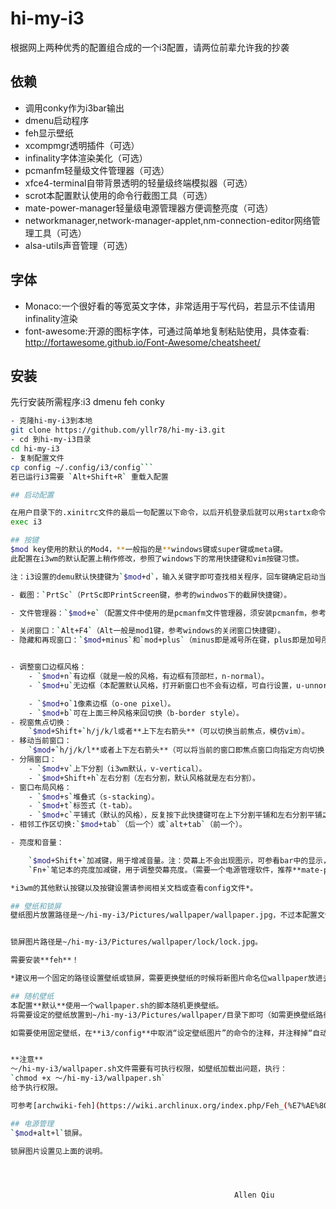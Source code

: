 # hi-my-i3

根据网上两种优秀的配置组合成的一个i3配置，请两位前辈允许我的抄袭


## 依赖

- 调用conky作为i3bar输出
- dmenu启动程序
- feh显示壁纸
- xcompmgr透明插件（可选）
- infinality字体渲染美化（可选）
- pcmanfm轻量级文件管理器（可选）
- xfce4-terminal自带背景透明的轻量级终端模拟器（可选）
- scrot本配置默认使用的命令行截图工具（可选）
- mate-power-manager轻量级电源管理器方便调整亮度（可选）
- networkmanager,network-manager-applet,nm-connection-editor网络管理工具（可选）
- alsa-utils声音管理（可选）

## 字体

- Monaco:一个很好看的等宽英文字体，非常适用于写代码，若显示不佳请用infinality渲染
- font-awesome:开源的图标字体，可通过简单地复制粘贴使用，具体查看:
http://fortawesome.github.io/Font-Awesome/cheatsheet/

## 安装

先行安装所需程序:i3 dmenu feh conky
```bash
- 克隆hi-my-i3到本地
git clone https://github.com/yllr78/hi-my-i3.git
- cd 到hi-my-i3目录
cd hi-my-i3
- 复制配置文件
cp config ~/.config/i3/config```
若已运行i3需要 `Alt+Shift+R` 重载入配置

## 启动配置

在用户目录下的.xinitrc文件的最后一句配置以下命令，以后开机登录后就可以用startx命令启动i3wm
exec i3

## 按键
$mod key使用的默认的Mod4，**一般指的是**windows键或super键或meta键。
此配置在i3wm的默认配置上稍作修改，参照了windows下的常用快捷键和vim按键习惯。

注：i3设置的demu默认快捷键为`$mod+d`，输入关键字即可查找相关程序，回车键确定启动当前选中（文字高亮）程序。

- 截图：`PrtSc`（PrtSc即PrintScreen键，参考的windwos下的截屏快捷键）。

- 文件管理器：`$mod+e`（配置文件中使用的是pcmanfm文件管理器，须安装pcmanfm，参考windows的文件管理器快捷键，e-explore）。

- 关闭窗口：`Alt+F4`（Alt一般是mod1键，参考windows的关闭窗口快捷键）。
- 隐藏和再现窗口：`$mod+minus`和`mod+plus`（minus即是减号所在键，plus即是加号所在键）。


- 调整窗口边框风格：
	- `$mod+n`有边框（就是一般的风格，有边框有顶部栏，n-normal）。
	- `$mod+u`无边框（本配置默认风格，打开新窗口也不会有边框，可自行设置，u-unnormal）。

	- `$mod+o`1像素边框（o-one pixel）。
	- `$mod+b`可在上面三种风格来回切换（b-border style）。
- 视窗焦点切换：
	`$mod+Shift+`h/j/k/l或者**上下左右箭头**（可以切换当前焦点，模仿vim）。
- 移动当前窗口：
	`$mod+`h/j/k/l**或者上下左右箭头**（可以将当前的窗口即焦点窗口向指定方向切换，模仿vim）。
- 分隔窗口：
	- `$mod+v`上下分割（i3wm默认，v-vertical）。
	- `$mod+Shift+h`左右分割（左右分割，默认风格就是左右分割）。
- 窗口布局风格：
	- `$mod+s`堆叠式（s-stacking）。
	- `$mod+t`标签式（t-tab）。
	- `$mod+c`平铺式（默认的风格），反复按下此快捷键可在上下分割平铺和左右分割平铺之间来回切换（c-change）。
- 相邻工作区切换:`$mod+tab`（后一个）或`alt+tab`（前一个）。

- 亮度和音量：

	`$mod+Shift+`加减键，用于增减音量。注：荧幕上不会出现图示，可参看bar中的显示，也可以用终端的`alsamixer`命令调整（需要安装alsa-utils）。
	`Fn+`笔记本的亮度加减键，用于调整荧幕亮度。（需要一个电源管理软件，推荐**mate-power-manager**）。

*i3wm的其他默认按键以及按键设置请参阅相关文档或查看config文件*。

## 壁纸和锁屏
壁纸图片放置路径是～/hi-my-i3/Pictures/wallpaper/wallpaper.jpg，不过本配置文件默认使用下文所述的随机壁纸实现方法，具体参看下文**随机壁纸**。


锁屏图片路径是~/hi-my-i3/Pictures/wallpaper/lock/lock.jpg。

需要安装**feh**！

*建议用一个固定的路径设置壁纸或锁屏，需要更换壁纸的时候将新图片命名位wallpaper放进去覆盖即可，比较方便（当然要注意后缀名是否一致）。*

## 随机壁纸
本配置**默认**使用一个wallpaper.sh的脚本随机更换壁纸。
将需要设定的壁纸放置到~/hi-my-i3/Pictures/wallpaper/目录下即可（如需更换壁纸路径，请在i3/config文件中根据注释说明更改）。

如需要使用固定壁纸，在**i3/config**中取消“设定壁纸图片”的命令的注释，并注释掉“自动更换壁纸”的命令。


**注意**
～/hi-my-i3/wallpaper.sh文件需要有可执行权限，如壁纸加载出问题，执行：
`chmod +x ～/hi-my-i3/wallpaper.sh`
给予执行权限。

可参考[archwiki-feh](https://wiki.archlinux.org/index.php/Feh_(%E7%AE%80%E4%BD%93%E4%B8%AD%E6%96%87))

## 电源管理
`$mod+alt+l`锁屏。

锁屏图片设置见上面的说明。




                                                  Allen Qiu
